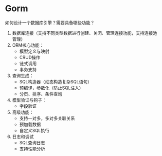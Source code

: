 # Gorm

如何设计一个数据库引擎？需要具备哪些功能？
1. 数据库连接（支持不同类型数据进行创建、关闭、管理连接功能，支持连接池管理）
2. ORM核心功能：
    - 模型定义与映射
    - CRUD操作
    - 链式调用
    - 事务支持
3. 查询生成：
    - SQL构造器（动态构造复杂SQL语句）
    - 预编译，参数化（防止SQL注入）
    - 分页、排序、条件查询
4. 模型验证与钩子：
    - 字段验证
5. 高级功能：
    - 支持一对多，多对多关联关系
    - 预加载数据
    - 自定义SQL执行
6. 日志和调试
    - SQL查询日志
    - 支持性能分析
